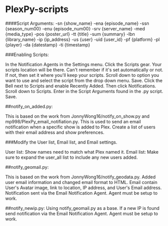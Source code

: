 # PlexPy-scripts

####Script Arguments:
-sn {show_name} -ena {episode_name} -ssn {season_num00} -enu {episode_num00} -srv {server_name} -med {media_type} -pos {poster_url} -tt {title} -sum {summary} -lbn {library_name} -ip {ip_address} -us {user} -uid {user_id} -pf {platform} -pl {player} -da {datestamp} -ti {timestamp}

###Enabling Scripts:

In the Notification Agents in the Settings menu. Click the Scripts gear. Your scripts location will be there. Can't remember if it's set automatically or not. If not, then set it where you'll keep your scripts. Scroll down to option you want to use and select the script from the drop down menu. Save. Click the Bell next to Scripts and enable Recently Added. Then click Notifications. Scroll down to Scripts. Enter in the Script Arguments found in the .py script. Save.

##notify_on_added.py:

This is based on the work from JonnyWong16/notify_on_show.py and mp998/PlexPy_email_notifiation.py. This is used to send an email notification when a specific show is added to Plex. Create a list of users with their email address and show preferences.

###Modify the User list, Email list, and Email settings.

User list: Show names need to match what Plex named it.
Email list: Make sure to expand the user_all list to include any new users added.

##notify_geomail.py:

This is based on the work from JonnyWong16/notify_geodata.py. Added user email information and changed email format to HTML. Email contain User's Avatar image, link to location, IP address, and User's Email address. Notification sent via the Email Notification Agent. Agent must be setup to work. 

##notify_newip.py:
Using notify_geomail.py as a base. If a new IP is found send notification via the Email Notification Agent. Agent must be setup to work. 
